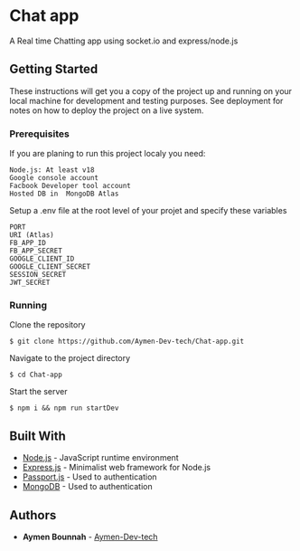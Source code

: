 # Chat app

A Real time Chatting app using socket.io and express/node.js

## Getting Started

These instructions will get you a copy of the project up and running on your local machine for development and testing purposes. See deployment for notes on how to deploy the project on a live system.

### Prerequisites

If you are planing to run this project localy you need:

```
Node.js: At least v18
Google console account
Facbook Developer tool account
Hosted DB in  MongoDB Atlas
```

Setup a .env file at the root level of your projet and specify these variables

```
PORT
URI (Atlas)
FB_APP_ID
FB_APP_SECRET
GOOGLE_CLIENT_ID
GOOGLE_CLIENT_SECRET
SESSION_SECRET
JWT_SECRET
```

### Running

Clone the repository

```
$ git clone https://github.com/Aymen-Dev-tech/Chat-app.git
```

Navigate to the project directory

```
$ cd Chat-app
```

Start the server

```
$ npm i && npm run startDev
```

## Built With

- [Node.js](https://nodejs.org/en) - JavaScript runtime environment
- [Express.js](https://expressjs.com/) - Minimalist web framework for Node.js
- [Passport.js](https://www.passportjs.org/) - Used to authentication
- [MongoDB](https://www.passportjs.org/) - Used to authentication

## Authors

- **Aymen Bounnah** - [Aymen-Dev-tech](https://github.com/Aymen-Dev-tech)
